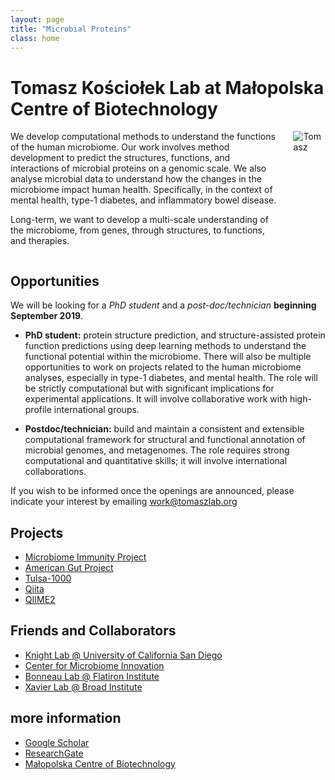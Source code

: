 ```yaml
---
layout: page
title: "Microbial Proteins"
class: home
---
```


# Tomasz Kościołek Lab at Małopolska Centre of Biotechnology

<div class="columns" markdown="1">

<div class="intro" markdown="1">
We develop computational methods to understand the functions of the human microbiome.
Our work involves method development to predict the structures, functions, and interactions of microbial proteins on a genomic scale. We also analyse microbial data to understand how the changes in the microbiome impact human health. Specifically, in the context of mental health, type-1 diabetes, and inflammatory bowel disease.

Long-term, we want to develop a multi-scale understanding of the microbiome, from genes, through structures, to functions, and therapies.
</div>

<div class="me" markdown="1">
<img src="{{ '/images/tomasz_photo.jpg' | absolute_url }}" alt="Tomasz">
</div>

</div>

## Opportunities

We will be looking for a *PhD student* and a *post-doc/technician* __beginning September 2019__.

- **PhD student:** protein structure prediction, and structure-assisted protein function predictions using deep learning methods to understand the functional potential within the microbiome. There will also be multiple opportunities to work on projects related to the human microbiome analyses, especially in type-1 diabetes, and mental health. The role will be strictly computational but with significant implications for experimental applications. It will involve collaborative work with high-profile international groups.

- **Postdoc/technician:** build and maintain a consistent and extensible computational framework for structural and functional annotation of microbial genomes, and metagenomes. The role requires strong computational and quantitative skills; it will involve international collaborations.

If you wish to be informed once the openings are announced, please indicate your interest by emailing [work@tomaszlab.org](mailto:work@tomaszlab.org)

## Projects

- [Microbiome Immunity Project](https://www.worldcommunitygrid.org/research/mip1/overview.do)
- [American Gut Project](http://americangut.org)
- [Tulsa-1000](http://www.laureateinstitute.org/current-events/tulsa-1000-longitudinal-study)
- [Qiita](https://qiita.ucsd.edu)
- [QIIME2](https://qiime2.org)

## Friends and Collaborators

- [Knight Lab @ University of California San Diego](https://knightlab.ucsd.edu)
- [Center for Microbiome Innovation](http://cmi.ucsd.edu)
- [Bonneau Lab @ Flatiron Institute](https://www.simonsfoundation.org/team/richard-bonneau/)
- [Xavier Lab @ Broad Institute](https://www.broadinstitute.org/xavier-lab)

## more information

- [Google Scholar](https://scholar.google.pl/citations?user=1Mi0KMMAAAAJ&hl=en)
- [ResearchGate](https://www.researchgate.net/profile/Tomasz_Kosciolek)
- [Małopolska Centre of Biotechnology](https://mcb.uj.edu.pl/en_GB/)
